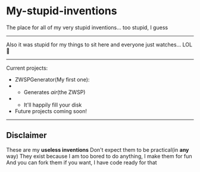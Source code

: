 # My-stupid-inventions
The place for all of my very stupid inventions... too stupid, I guess

---

Also it was stupid for my things to sit here and everyone just watches... LOL 🤣

---

Current projects:

- ZWSPGenerator(My first one):
- - Generates *air*(the ZWSP)
- - It'll happily fill your disk
- Future projects coming soon!

---

## Disclaimer
These are my **useless inventions**
Don't expect them to be practical(in **any** way)
They exist because I am too bored to do anything, I make them for fun
And you can fork them if you want, I have code ready for that
